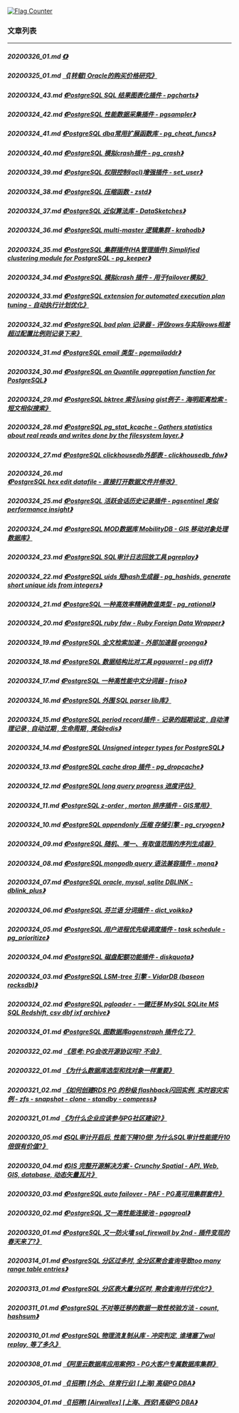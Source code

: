 <a rel="nofollow" href="http://info.flagcounter.com/h9V1"  ><img src="http://s03.flagcounter.com/count/h9V1/bg_FFFFFF/txt_000000/border_CCCCCC/columns_2/maxflags_12/viewers_0/labels_0/pageviews_0/flags_0/"  alt="Flag Counter"  border="0"  ></a>  
  
### 文章列表  
----  
##### 20200326_01.md   [《》](20200326_01.md)  
##### 20200325_01.md   [《[转载] Oracle的购买价格研究》](20200325_01.md)  
##### 20200324_43.md   [《PostgreSQL SQL 结果图表化插件 - pgcharts》](20200324_43.md)  
##### 20200324_42.md   [《PostgreSQL 性能数据采集插件 - pgsampler》](20200324_42.md)  
##### 20200324_41.md   [《PostgreSQL dba常用扩展函数库 - pg_cheat_funcs》](20200324_41.md)  
##### 20200324_40.md   [《PostgreSQL 模拟crash插件 - pg_crash》](20200324_40.md)  
##### 20200324_39.md   [《PostgreSQL 权限控制(acl)增强插件 - set_user》](20200324_39.md)  
##### 20200324_38.md   [《PostgreSQL 压缩函数 - zstd》](20200324_38.md)  
##### 20200324_37.md   [《PostgreSQL 近似算法库 - DataSketches》](20200324_37.md)  
##### 20200324_36.md   [《PostgreSQL multi-master 逻辑集群 - krahodb》](20200324_36.md)  
##### 20200324_35.md   [《PostgreSQL 集群插件(HA管理插件) Simplified clustering module for PostgreSQL - pg_keeper》](20200324_35.md)  
##### 20200324_34.md   [《PostgreSQL 模拟crash 插件 - 用于failover模拟》](20200324_34.md)  
##### 20200324_33.md   [《PostgreSQL extension for automated execution plan tuning - 自动执行计划优化》](20200324_33.md)  
##### 20200324_32.md   [《PostgreSQL bad plan 记录器 - 评估rows与实际rows相差超过配置比例则记录下来》](20200324_32.md)  
##### 20200324_31.md   [《PostgreSQL email 类型 - pgemailaddr》](20200324_31.md)  
##### 20200324_30.md   [《PostgreSQL an Quantile aggregation function for PostgreSQL》](20200324_30.md)  
##### 20200324_29.md   [《PostgreSQL bktree 索引using gist例子 - 海明距离检索 - 短文相似搜索》](20200324_29.md)  
##### 20200324_28.md   [《PostgreSQL pg_stat_kcache - Gathers statistics about real reads and writes done by the filesystem layer.》](20200324_28.md)  
##### 20200324_27.md   [《PostgreSQL clickhousedb外部表 - clickhousedb_fdw》](20200324_27.md)  
##### 20200324_26.md   [《PostgreSQL hex edit datafile - 直接打开数据文件并修改》](20200324_26.md)  
##### 20200324_25.md   [《PostgreSQL 活跃会话历史记录插件 - pgsentinel 类似performance insight》](20200324_25.md)  
##### 20200324_24.md   [《PostgreSQL MOD数据库 MobilityDB - GIS 移动对象处理数据库》](20200324_24.md)  
##### 20200324_23.md   [《PostgreSQL SQL审计日志回放工具 pgreplay》](20200324_23.md)  
##### 20200324_22.md   [《PostgreSQL uids 短hash生成器 - pg_hashids, generate short unique ids from integers》](20200324_22.md)  
##### 20200324_21.md   [《PostgreSQL 一种高效率精确数值类型 - pg_rational》](20200324_21.md)  
##### 20200324_20.md   [《PostgreSQL ruby fdw - Ruby Foreign Data Wrapper》](20200324_20.md)  
##### 20200324_19.md   [《PostgreSQL 全文检索加速 - 外部加速器 groonga》](20200324_19.md)  
##### 20200324_18.md   [《PostgreSQL 数据结构比对工具 pgquarrel - pg diff》](20200324_18.md)  
##### 20200324_17.md   [《PostgreSQL 一种高性能中文分词器 - friso》](20200324_17.md)  
##### 20200324_16.md   [《PostgreSQL 外围 SQL parser lib库》](20200324_16.md)  
##### 20200324_15.md   [《PostgreSQL period record插件 - 记录的超期设定 , 自动清理记录 , 自动过期 , 生命周期 , 类似redis》](20200324_15.md)  
##### 20200324_14.md   [《PostgreSQL Unsigned integer types for PostgreSQL》](20200324_14.md)  
##### 20200324_13.md   [《PostgreSQL cache drop 插件 -   pg_dropcache》](20200324_13.md)  
##### 20200324_12.md   [《PostgreSQL long query progress 进度评估》](20200324_12.md)  
##### 20200324_11.md   [《PostgreSQL z-order , morton 排序插件 - GIS常用》](20200324_11.md)  
##### 20200324_10.md   [《PostgreSQL appendonly 压缩 存储引擎 - pg_cryogen》](20200324_10.md)  
##### 20200324_09.md   [《PostgreSQL 随机、唯一、有取值范围的序列生成器》](20200324_09.md)  
##### 20200324_08.md   [《PostgreSQL mongodb query 语法兼容插件 - monq》](20200324_08.md)  
##### 20200324_07.md   [《PostgreSQL oracle, mysql, sqlite DBLINK - dblink_plus》](20200324_07.md)  
##### 20200324_06.md   [《PostgreSQL 芬兰语 分词插件 - dict_voikko》](20200324_06.md)  
##### 20200324_05.md   [《PostgreSQL 用户进程优先级调度插件 - task schedule - pg_prioritize》](20200324_05.md)  
##### 20200324_04.md   [《PostgreSQL 磁盘配额功能插件 - diskquota》](20200324_04.md)  
##### 20200324_03.md   [《PostgreSQL LSM-tree 引擎 - VidarDB (baseon rocksdb)》](20200324_03.md)  
##### 20200324_02.md   [《PostgreSQL pgloader - 一键迁移 MySQL SQLite MS SQL Redshift, csv dbf ixf archive》](20200324_02.md)  
##### 20200324_01.md   [《PostgreSQL 图数据库agenstraph 插件化了》](20200324_01.md)  
##### 20200322_02.md   [《思考: PG会改开源协议吗? 不会》](20200322_02.md)  
##### 20200322_01.md   [《为什么数据库选型和找对象一样重要》](20200322_01.md)  
##### 20200321_02.md   [《如何创建RDS PG 的秒级 flashback闪回实例, 实时容灾实例 - zfs - snapshot - clone - standby - compress》](20200321_02.md)  
##### 20200321_01.md   [《为什么企业应该参与PG社区建设?》](20200321_01.md)  
##### 20200320_05.md   [《SQL审计开启后, 性能下降10倍! 为什么SQL审计性能提升10倍很有价值?》](20200320_05.md)  
##### 20200320_04.md   [《GIS 完整开源解决方案 - Crunchy Spatial - API, Web, GIS, database, 动态矢量瓦片》](20200320_04.md)  
##### 20200320_03.md   [《PostgreSQL auto failover - PAF - PG高可用集群套件》](20200320_03.md)  
##### 20200320_02.md   [《PostgreSQL 又一高性能连接池 - pgagroal》](20200320_02.md)  
##### 20200320_01.md   [《PostgreSQL 又一防火墙 sql_firewall by 2nd - 插件变现的春天来了?》](20200320_01.md)  
##### 20200314_01.md   [《PostgreSQL 分区过多时, 全分区聚合查询导致too many range table entries》](20200314_01.md)  
##### 20200313_01.md   [《PostgreSQL 分区表大量分区时, 聚合查询并行优化?》](20200313_01.md)  
##### 20200311_01.md   [《PostgreSQL 不对等迁移的数据一致性校验方法 - count, hashsum》](20200311_01.md)  
##### 20200310_01.md   [《PostgreSQL 物理流复制从库 - 冲突判定, 谁堵塞了wal replay, 等了多久》](20200310_01.md)  
##### 20200308_01.md   [《阿里云数据库应用案例3 - PG大客户专属数据库集群》](20200308_01.md)  
##### 20200305_01.md   [《[招聘] [外企、体育行业] [上海] 高级PG DBA》](20200305_01.md)  
##### 20200304_01.md   [《[招聘] [Airwallex] [上海、西安]高级PG DBA》](20200304_01.md)  
